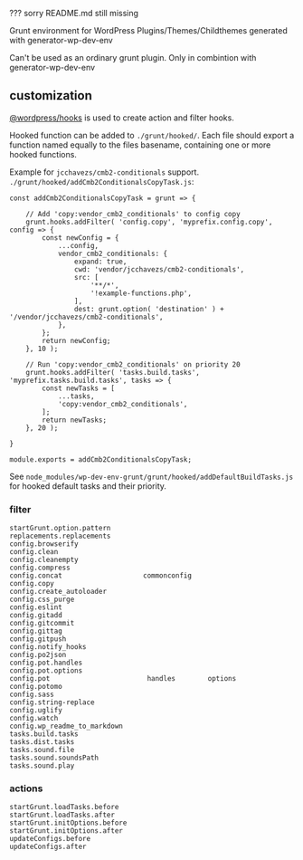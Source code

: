 ??? sorry README.md still missing

Grunt environment for WordPress Plugins/Themes/Childthemes generated with generator-wp-dev-env

Can't be used as an ordinary grunt plugin. Only in combintion with generator-wp-dev-env

## customization

[@wordpress/hooks](https://www.npmjs.com/package/@wordpress/hooks) is used to create action and filter hooks.

Hooked function can be added to `./grunt/hooked/`. Each file should export a function named equally to the files basename, containing one or more hooked functions.

Example for `jcchavezs/cmb2-conditionals` support. `./grunt/hooked/addCmb2ConditionalsCopyTask.js`:

    const addCmb2ConditionalsCopyTask = grunt => {
    
        // Add 'copy:vendor_cmb2_conditionals' to config copy
        grunt.hooks.addFilter( 'config.copy', 'myprefix.config.copy', config => {
            const newConfig = {
                ...config,
                vendor_cmb2_conditionals: {
                    expand: true,
                    cwd: 'vendor/jcchavezs/cmb2-conditionals',
                    src: [
                        '**/*',
                        '!example-functions.php',
                    ],
                    dest: grunt.option( 'destination' ) + '/vendor/jcchavezs/cmb2-conditionals',
                },
            };
            return newConfig;
        }, 10 );
    
        // Run 'copy:vendor_cmb2_conditionals' on priority 20
        grunt.hooks.addFilter( 'tasks.build.tasks', 'myprefix.tasks.build.tasks', tasks => {
            const newTasks = [
                ...tasks,
                'copy:vendor_cmb2_conditionals',
            ];
            return newTasks;
        }, 20 );
    
    }
    
    module.exports = addCmb2ConditionalsCopyTask;

See `node_modules/wp-dev-env-grunt/grunt/hooked/addDefaultBuildTasks.js` for hooked default tasks and their priority.

### filter

    startGrunt.option.pattern
    replacements.replacements
    config.browserify
    config.clean
    config.cleanempty
    config.compress
    config.concat                    commonconfig
    config.copy
    config.create_autoloader
    config.css_purge
    config.eslint
    config.gitadd
    config.gitcommit
    config.gittag
    config.gitpush
    config.notify_hooks
    config.po2json
    config.pot.handles
    config.pot.options
    config.pot                        handles        options
    config.potomo
    config.sass
    config.string-replace
    config.uglify
    config.watch
    config.wp_readme_to_markdown
    tasks.build.tasks
    tasks.dist.tasks
    tasks.sound.file
    tasks.sound.soundsPath
    tasks.sound.play

### actions

    startGrunt.loadTasks.before
    startGrunt.loadTasks.after
    startGrunt.initOptions.before
    startGrunt.initOptions.after
    updateConfigs.before
    updateConfigs.after
